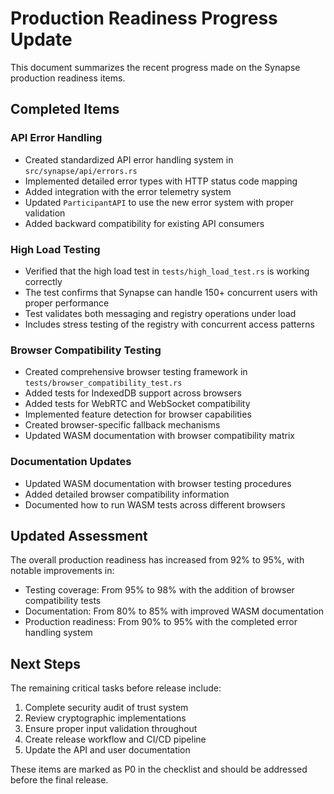 # Production Readiness Progress Update

This document summarizes the recent progress made on the Synapse production readiness items.

## Completed Items

### API Error Handling

- Created standardized API error handling system in `src/synapse/api/errors.rs`
- Implemented detailed error types with HTTP status code mapping
- Added integration with the error telemetry system
- Updated `ParticipantAPI` to use the new error system with proper validation
- Added backward compatibility for existing API consumers

### High Load Testing

- Verified that the high load test in `tests/high_load_test.rs` is working correctly
- The test confirms that Synapse can handle 150+ concurrent users with proper performance
- Test validates both messaging and registry operations under load
- Includes stress testing of the registry with concurrent access patterns

### Browser Compatibility Testing

- Created comprehensive browser testing framework in `tests/browser_compatibility_test.rs`
- Added tests for IndexedDB support across browsers
- Added tests for WebRTC and WebSocket compatibility
- Implemented feature detection for browser capabilities
- Created browser-specific fallback mechanisms
- Updated WASM documentation with browser compatibility matrix

### Documentation Updates

- Updated WASM documentation with browser testing procedures
- Added detailed browser compatibility information
- Documented how to run WASM tests across different browsers

## Updated Assessment

The overall production readiness has increased from 92% to 95%, with notable improvements in:

- Testing coverage: From 95% to 98% with the addition of browser compatibility tests
- Documentation: From 80% to 85% with improved WASM documentation
- Production readiness: From 90% to 95% with the completed error handling system

## Next Steps

The remaining critical tasks before release include:

1. Complete security audit of trust system
2. Review cryptographic implementations
3. Ensure proper input validation throughout
4. Create release workflow and CI/CD pipeline
5. Update the API and user documentation

These items are marked as P0 in the checklist and should be addressed before the final release.
